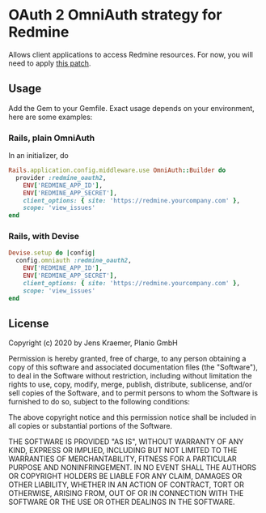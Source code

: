 # OAuth 2 OmniAuth strategy for Redmine

Allows client applications to access Redmine resources. For now, you will need
to apply [this patch](https://www.redmine.org/issues/24808).

## Usage

Add the Gem to your Gemfile. Exact usage depends on your environment, here are
some examples:

### Rails, plain OmniAuth

In an initializer, do

~~~ruby
Rails.application.config.middleware.use OmniAuth::Builder do
  provider :redmine_oauth2,
    ENV['REDMINE_APP_ID'],
    ENV['REDMINE_APP_SECRET'],
    client_options: { site: 'https://redmine.yourcompany.com' },
    scope: 'view_issues'
end
~~~

### Rails, with Devise

~~~ruby
Devise.setup do |config|
  config.omniauth :redmine_oauth2,
    ENV['REDMINE_APP_ID'],
    ENV['REDMINE_APP_SECRET'],
    client_options: { site: 'https://redmine.yourcompany.com' },
    scope: 'view_issues'
end
~~~



## License

Copyright (c) 2020 by Jens Kraemer, Planio GmbH

Permission is hereby granted, free of charge, to any person obtaining a copy of
this software and associated documentation files (the "Software"), to deal in
the Software without restriction, including without limitation the rights to
use, copy, modify, merge, publish, distribute, sublicense, and/or sell copies
of the Software, and to permit persons to whom the Software is furnished to do
so, subject to the following conditions:

The above copyright notice and this permission notice shall be included in all
copies or substantial portions of the Software.

THE SOFTWARE IS PROVIDED "AS IS", WITHOUT WARRANTY OF ANY KIND, EXPRESS OR
IMPLIED, INCLUDING BUT NOT LIMITED TO THE WARRANTIES OF MERCHANTABILITY,
FITNESS FOR A PARTICULAR PURPOSE AND NONINFRINGEMENT. IN NO EVENT SHALL THE
AUTHORS OR COPYRIGHT HOLDERS BE LIABLE FOR ANY CLAIM, DAMAGES OR OTHER
LIABILITY, WHETHER IN AN ACTION OF CONTRACT, TORT OR OTHERWISE, ARISING FROM,
OUT OF OR IN CONNECTION WITH THE SOFTWARE OR THE USE OR OTHER DEALINGS IN THE
SOFTWARE.
